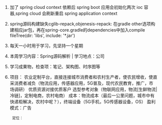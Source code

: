 1. 加了 spring cloud context 依赖后 spring boot 应用会初始化两次 ioc 容器,spring cloud 会刷新重启 spring application context
2. spring源码构建缺失cglib-repack,objenesis-repack: 在gradle other选项构建相应jar包，再在spring-core.gradle的dependencies中加入compile fileTree(dir: 'libs', include: '*.jar')
2. 每天一小时用于学习，先坚持一个星期
3. 本周学习内容：Spring源码解析   | 学习地点：公司
4. 学习成果物，检查项：笔记、架构图、时序图等
5. 项目：
		农业定制平台，直接连接城市消费者和农村生产者，使农民增收，使直采消费者减负（物流应用，传感器应用，5G普及，现代农民教育，推广，市场调研） 优质资源对接优质客户
		选型参考对象（物联网应用，物流[生鲜物流|冷链]，定制电商，农村电商）
		成本：物流成本（最后一公里问题，城市中有快递柜解决，农村中呢？），终端设备（5G手机，5G传感器设备，OS）
		盈利模式：广告
		
		定位：